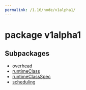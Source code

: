 ```yaml
---
permalink: /1.16/node/v1alpha1/
---
```


# package v1alpha1



## Subpackages

* [overhead](node-v1alpha1-overhead.md)
* [runtimeClass](node-v1alpha1-runtimeClass.md)
* [runtimeClassSpec](node-v1alpha1-runtimeClassSpec.md)
* [scheduling](node-v1alpha1-scheduling.md)